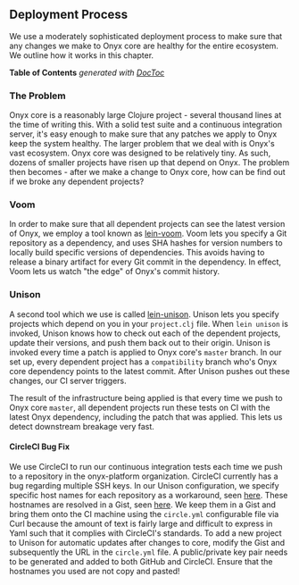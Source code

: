 ## Deployment Process

We use a moderately sophisticated deployment process to make sure that any changes we make to Onyx core are healthy for the entire ecosystem. We outline how it works in this chapter.

<!-- START doctoc generated TOC please keep comment here to allow auto update -->
<!-- DON'T EDIT THIS SECTION, INSTEAD RE-RUN doctoc TO UPDATE -->
**Table of Contents**  *generated with [DocToc](http://doctoc.herokuapp.com/)*

<!-- END doctoc generated TOC please keep comment here to allow auto update -->

### The Problem

Onyx core is a reasonably large Clojure project - several thousand lines at the time of writing this. With a solid test suite and a continuous integration server, it's easy enough to make sure that any patches we apply to Onyx keep the system healthy. The larger problem that we deal with is Onyx's vast ecosystem. Onyx core was designed to be relatively tiny. As such, dozens of smaller projects have risen up that depend on Onyx. The problem then becomes - after we make a change to Onyx core, how can be find out if we broke any dependent projects?

### Voom

In order to make sure that all dependent projects can see the latest version of Onyx, we employ a tool known as [lein-voom](https://github.com/LonoCloud/lein-voom). Voom lets you specify a Git repository as a dependency, and uses SHA hashes for version numbers to locally build specific versions of dependencies. This avoids having to release a binary artifact for every Git commit in the dependency. In effect, Voom lets us watch "the edge" of Onyx's commit history.

### Unison

A second tool which we use is called [lein-unison](https://github.com/LonoCloud/lein-unison). Unison lets you specify projects which depend on you in your `project.clj` file. When `lein unison` is invoked, Unison knows how to check out each of the dependent projects, update their versions, and push them back out to their origin. Unison is invoked every time a patch is applied to Onyx core's `master` branch. In our set up, every dependent project has a `compatibility` branch who's Onyx core dependency points to the latest commit. After Unison pushes out these changes, our CI server triggers.

The result of the infrastructure being applied is that every time we push to Onyx core `master`, all dependent projects run these tests on CI with the latest Onyx dependency, including the patch that was applied. This lets us detect downstream breakage very fast.

#### CircleCI Bug Fix

We use CircleCI to run our continuous integration tests each time we push to a repository in the onyx-platform organization. CircleCI currently has a bug regarding multiple SSH keys. In our Unison configuration, we specify specific host names for each repository as a workaround, seen [here](https://github.com/onyx-platform/onyx/blob/4fd89b756ff61522c315647632e8359e0bee9100/project.clj#L55). These hostnames are resolved in a Gist, seen [here](https://github.com/onyx-platform/onyx/blob/4fd89b756ff61522c315647632e8359e0bee9100/circle.yml#L16). We keep them in a Gist and bring them onto the CI machine using the `circle.yml` configurable file via Curl because the amount of text is fairly large and difficult to express in Yaml such that it complies with CircleCI's standards. To add a new project to Unison for automatic updates after changes to core, modify the Gist and subsequently the URL in the `circle.yml` file. A public/private key pair needs to be generated and added to both GitHub and CircleCI. Ensure that the hostnames you used are not copy and pasted!
